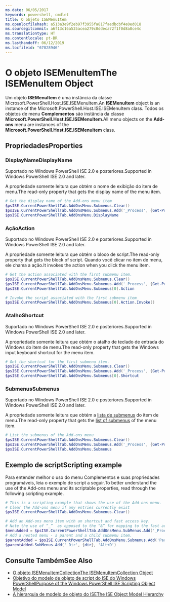 ```yaml
---
ms.date: 06/05/2017
keywords: powershell, cmdlet
title: O objeto ISEMenuItem
ms.openlocfilehash: a513a3e9f2eb97f3955fa817faedbcbf4e0ed018
ms.sourcegitcommit: a6f13c16a535acea279c0ddeca72f1f0d8a8ce4c
ms.translationtype: HT
ms.contentlocale: pt-BR
ms.lasthandoff: 06/12/2019
ms.locfileid: "67028946"
---
```

# <a name="the-isemenuitem-object"></a><span data-ttu-id="a5fd8-103">O objeto ISEMenuItem</span><span class="sxs-lookup"><span data-stu-id="a5fd8-103">The ISEMenuItem Object</span></span>

<span data-ttu-id="a5fd8-104">Um objeto **ISEMenuItem** é uma instância da classe Microsoft.PowerShell.Host.ISE.ISEMenuItem.</span><span class="sxs-lookup"><span data-stu-id="a5fd8-104">An **ISEMenuItem** object is an instance of the Microsoft.PowerShell.Host.ISE.ISEMenuItem class.</span></span> <span data-ttu-id="a5fd8-105">Todos os objetos de menu **Complementos** são instância da classe **Microsoft.PowerShell.Host.ISE.ISEMenuItem**.</span><span class="sxs-lookup"><span data-stu-id="a5fd8-105">All menu objects on the **Add-ons** menu are instances of the **Microsoft.PowerShell.Host.ISE.ISEMenuItem** class.</span></span>

## <a name="properties"></a><span data-ttu-id="a5fd8-106">Propriedades</span><span class="sxs-lookup"><span data-stu-id="a5fd8-106">Properties</span></span>

### <a name="displayname"></a><span data-ttu-id="a5fd8-107">DisplayName</span><span class="sxs-lookup"><span data-stu-id="a5fd8-107">DisplayName</span></span>

<span data-ttu-id="a5fd8-108">Suportado no Windows PowerShell ISE 2.0 e posteriores.</span><span class="sxs-lookup"><span data-stu-id="a5fd8-108">Supported in Windows PowerShell ISE 2.0 and later.</span></span>

<span data-ttu-id="a5fd8-109">A propriedade somente leitura que obtém o nome de exibição do item de menu.</span><span class="sxs-lookup"><span data-stu-id="a5fd8-109">The read-only property that gets the display name of the menu item.</span></span>

```powershell
# Get the display name of the Add-ons menu item
$psISE.CurrentPowerShellTab.AddOnsMenu.Submenus.Clear()
$psISE.CurrentPowerShellTab.AddOnsMenu.Submenus.Add('_Process', {Get-Process}, 'Alt+P')
$psISE.CurrentPowerShellTab.AddOnsMenu.DisplayName
```

### <a name="action"></a><span data-ttu-id="a5fd8-110">Ação</span><span class="sxs-lookup"><span data-stu-id="a5fd8-110">Action</span></span>

<span data-ttu-id="a5fd8-111">Suportado no Windows PowerShell ISE 2.0 e posteriores.</span><span class="sxs-lookup"><span data-stu-id="a5fd8-111">Supported in Windows PowerShell ISE 2.0 and later.</span></span>

<span data-ttu-id="a5fd8-112">A propriedade somente leitura que obtém o bloco de script.</span><span class="sxs-lookup"><span data-stu-id="a5fd8-112">The read-only property that gets the block of script.</span></span> <span data-ttu-id="a5fd8-113">Quando você clicar no item de menu, ele chama a ação.</span><span class="sxs-lookup"><span data-stu-id="a5fd8-113">It invokes the action when you click the menu item.</span></span>

```powershell
# Get the action associated with the first submenu item.
$psISE.CurrentPowerShellTab.AddOnsMenu.Submenus.Clear()
$psISE.CurrentPowerShellTab.AddOnsMenu.Submenus.Add('_Process', {Get-Process}, 'Alt+P')
$psISE.CurrentPowerShellTab.AddOnsMenu.Submenus[0].Action

# Invoke the script associated with the first submenu item
$psISE.CurrentPowerShellTab.AddOnsMenu.Submenus[0].Action.Invoke()
```

### <a name="shortcut"></a><span data-ttu-id="a5fd8-114">Atalho</span><span class="sxs-lookup"><span data-stu-id="a5fd8-114">Shortcut</span></span>

<span data-ttu-id="a5fd8-115">Suportado no Windows PowerShell ISE 2.0 e posteriores.</span><span class="sxs-lookup"><span data-stu-id="a5fd8-115">Supported in Windows PowerShell ISE 2.0 and later.</span></span>

<span data-ttu-id="a5fd8-116">A propriedade somente leitura que obtém o atalho de teclado de entrada do Windows do item de menu.</span><span class="sxs-lookup"><span data-stu-id="a5fd8-116">The read-only property that gets the Windows input keyboard shortcut for the menu item.</span></span>

```powershell
# Get the shortcut for the first submenu item.
$psISE.CurrentPowerShellTab.AddOnsMenu.Submenus.Clear()
$psISE.CurrentPowerShellTab.AddOnsMenu.Submenus.Add('_Process', {Get-Process}, 'Alt+P')
$psISE.CurrentPowerShellTab.AddOnsMenu.Submenus[0].Shortcut
```

### <a name="submenus"></a><span data-ttu-id="a5fd8-117">Submenus</span><span class="sxs-lookup"><span data-stu-id="a5fd8-117">Submenus</span></span>

<span data-ttu-id="a5fd8-118">Suportado no Windows PowerShell ISE 2.0 e posteriores.</span><span class="sxs-lookup"><span data-stu-id="a5fd8-118">Supported in Windows PowerShell ISE 2.0 and later.</span></span>

<span data-ttu-id="a5fd8-119">A propriedade somente leitura que obtém a [lista de submenus](The-ISEMenuItemCollection-Object.md) do item de menu.</span><span class="sxs-lookup"><span data-stu-id="a5fd8-119">The read-only property that gets the [list of submenus](The-ISEMenuItemCollection-Object.md) of the menu item.</span></span>

```powershell
# List the submenus of the Add-ons menu
$psISE.CurrentPowerShellTab.AddOnsMenu.Submenus.Clear()
$psISE.CurrentPowerShellTab.AddOnsMenu.Submenus.Add('_Process', {Get-Process}, 'Alt+P')
$psISE.CurrentPowerShellTab.AddOnsMenu.Submenus
```

## <a name="scripting-example"></a><span data-ttu-id="a5fd8-120">Exemplo de script</span><span class="sxs-lookup"><span data-stu-id="a5fd8-120">Scripting example</span></span>

<span data-ttu-id="a5fd8-121">Para entender melhor o uso do menu Complementos e suas propriedades programáveis, leia o exemplo de script a seguir.</span><span class="sxs-lookup"><span data-stu-id="a5fd8-121">To better understand the use of the Add-ons menu and its scriptable properties, read through the following scripting example.</span></span>

```powershell
# This is a scripting example that shows the use of the Add-ons menu.
# Clear the Add-ons menu if any entries currently exist
$psISE.CurrentPowerShellTab.AddOnsMenu.Submenus.Clear()

# Add an Add-ons menu item with an shortcut and fast access key.
# Note the use of “_”  as opposed to the “&” for mapping to the fast access key letter for the menu item.
$menuAdded = $psISE.CurrentPowerShellTab.AddOnsMenu.SubMenus.Add('_Process', {Get-Process}, 'Alt+P')
# Add a nested menu - a parent and a child submenu item.
$parentAdded = $psISE.CurrentPowerShellTab.AddOnsMenu.Submenus.Add('Parent', $null, $null)
$parentAdded.SubMenus.Add('_Dir', {dir}, 'Alt+D')
```

## <a name="see-also"></a><span data-ttu-id="a5fd8-122">Consulte Também</span><span class="sxs-lookup"><span data-stu-id="a5fd8-122">See Also</span></span>

- [<span data-ttu-id="a5fd8-123">O objeto ISEMenuItemCollection</span><span class="sxs-lookup"><span data-stu-id="a5fd8-123">The ISEMenuItemCollection Object</span></span>](The-ISEMenuItemCollection-Object.md)
- [<span data-ttu-id="a5fd8-124">Objetivo do modelo de objeto de script do ISE do Windows PowerShell</span><span class="sxs-lookup"><span data-stu-id="a5fd8-124">Purpose of the Windows PowerShell ISE Scripting Object Model</span></span>](Purpose-of-the-Windows-PowerShell-ISE-Scripting-Object-Model.md)
- [<span data-ttu-id="a5fd8-125">A hierarquia de modelo de objeto do ISE</span><span class="sxs-lookup"><span data-stu-id="a5fd8-125">The ISE Object Model Hierarchy</span></span>](The-ISE-Object-Model-Hierarchy.md)
